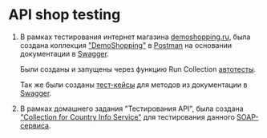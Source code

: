 # API shop testing


1. В рамках тестирования интернет магазина [demoshopping.ru](https://qa.demoshopping.ru/), была создана коллекция ["DemoShopping"](https://www.postman.com/payload-astronaut-43786527/workspace/qa-demoshopping/collection/41001891-c91766a2-2b82-4524-8263-2429ebb3f174?action=share&creator=41001891&active-environment=41001891-abbc2a46-79ae-4bb5-aaf9-868a7219a271) в [Postman](https://www.postman.com/downloads/) на основании документации в [Swagger](https://qa.demoshopping.ru/api-docs/).

    Были созданы и запущены через функцию Run Collection [автотесты](https://github.com/ElenaKarpushina/api/blob/main/DemoShopping.postman_test_run.json).

    Так же были созданы [тест-кейсы](https://github.com/ElenaKarpushina/api/blob/main/G9-2025-01-19.pdf) для методов из документации в [Swagger](https://qa.demoshopping.ru/api-docs/).


2. В рамках домашнего задания "Тестирования API", была создана ["Collection for Country Info Service"](https://www.postman.com/payload-astronaut-43786527/workspace/qa-demoshopping/collection/41001891-f31f24e4-07f1-4a35-9307-c66abf7b3205?action=share&creator=41001891&active-environment=41001891-abbc2a46-79ae-4bb5-aaf9-868a7219a271) для тестирования данного [SOAP-сервиса](http://webservices.oorsprong.org/websamples.countryinfo/CountryInfoService.wso?WSDL).










